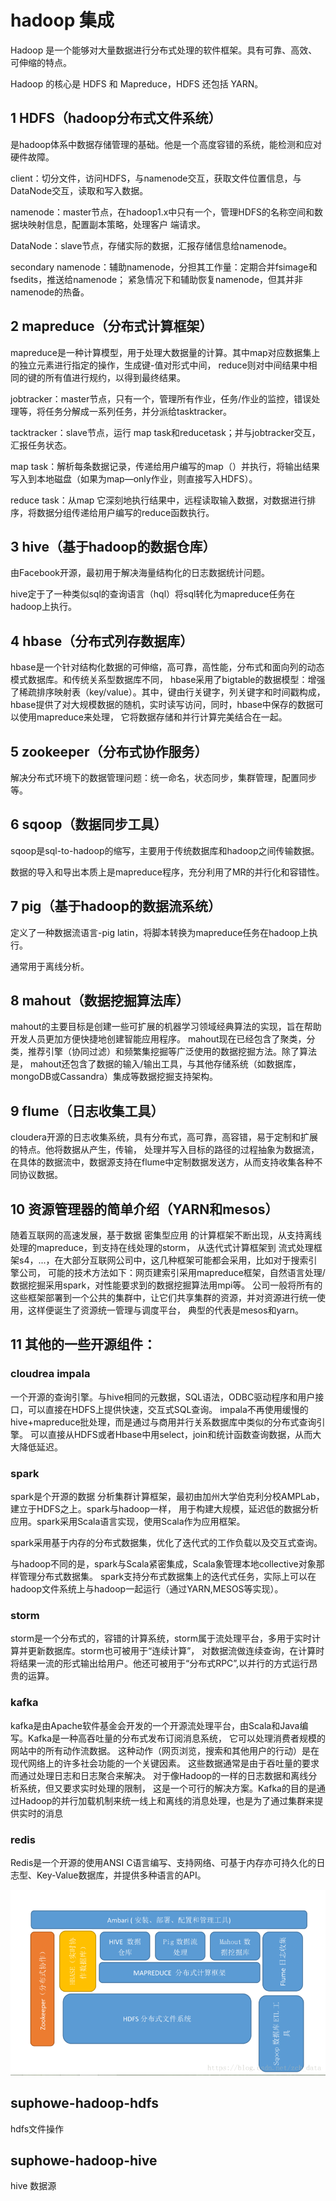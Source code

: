 # hadoop 集成

Hadoop 是一个能够对大量数据进行分布式处理的软件框架。具有可靠、高效、可伸缩的特点。

Hadoop 的核心是 HDFS 和 Mapreduce，HDFS 还包括 YARN。

## 1 HDFS（hadoop分布式文件系统）

是hadoop体系中数据存储管理的基础。他是一个高度容错的系统，能检测和应对硬件故障。

client：切分文件，访问HDFS，与namenode交互，获取文件位置信息，与DataNode交互，读取和写入数据。

namenode：master节点，在hadoop1.x中只有一个，管理HDFS的名称空间和数据块映射信息，配置副本策略，处理客户 端请求。

DataNode：slave节点，存储实际的数据，汇报存储信息给namenode。

secondary namenode：辅助namenode，分担其工作量：定期合并fsimage和fsedits，推送给namenode；
                    紧急情况下和辅助恢复namenode，但其并非namenode的热备。

## 2 mapreduce（分布式计算框架）

mapreduce是一种计算模型，用于处理大数据量的计算。其中map对应数据集上的独立元素进行指定的操作，生成键-值对形式中间，
reduce则对中间结果中相同的键的所有值进行规约，以得到最终结果。

jobtracker：master节点，只有一个，管理所有作业，任务/作业的监控，错误处理等，将任务分解成一系列任务，并分派给tasktracker。

tacktracker：slave节点，运行 map task和reducetask；并与jobtracker交互，汇报任务状态。

map task：解析每条数据记录，传递给用户编写的map（）并执行，将输出结果写入到本地磁盘（如果为map—only作业，则直接写入HDFS）。

reduce task：从map 它深刻地执行结果中，远程读取输入数据，对数据进行排序，将数据分组传递给用户编写的reduce函数执行。

## 3 hive（基于hadoop的数据仓库）

由Facebook开源，最初用于解决海量结构化的日志数据统计问题。

hive定于了一种类似sql的查询语言（hql）将sql转化为mapreduce任务在hadoop上执行。

## 4 hbase（分布式列存数据库）

hbase是一个针对结构化数据的可伸缩，高可靠，高性能，分布式和面向列的动态模式数据库。和传统关系型数据库不同，
hbase采用了bigtable的数据模型：增强了稀疏排序映射表（key/value）。其中，键由行关键字，列关键字和时间戳构成，
hbase提供了对大规模数据的随机，实时读写访问，同时，hbase中保存的数据可以使用mapreduce来处理，
它将数据存储和并行计算完美结合在一起。

## 5 zookeeper（分布式协作服务）

解决分布式环境下的数据管理问题：统一命名，状态同步，集群管理，配置同步等。

## 6 sqoop（数据同步工具）

sqoop是sql-to-hadoop的缩写，主要用于传统数据库和hadoop之间传输数据。

数据的导入和导出本质上是mapreduce程序，充分利用了MR的并行化和容错性。

## 7 pig（基于hadoop的数据流系统）

定义了一种数据流语言-pig latin，将脚本转换为mapreduce任务在hadoop上执行。

通常用于离线分析。

## 8 mahout（数据挖掘算法库）

mahout的主要目标是创建一些可扩展的机器学习领域经典算法的实现，旨在帮助开发人员更加方便快捷地创建智能应用程序。
mahout现在已经包含了聚类，分类，推荐引擎（协同过滤）和频繁集挖掘等广泛使用的数据挖掘方法。除了算法是，
mahout还包含了数据的输入/输出工具，与其他存储系统（如数据库，mongoDB或Cassandra）集成等数据挖掘支持架构。

## 9 flume（日志收集工具）

cloudera开源的日志收集系统，具有分布式，高可靠，高容错，易于定制和扩展的特点。他将数据从产生，传输，
处理并写入目标的路径的过程抽象为数据流，在具体的数据流中，数据源支持在flume中定制数据发送方，从而支持收集各种不同协议数据。

## 10 资源管理器的简单介绍（YARN和mesos）

随着互联网的高速发展，基于数据 密集型应用 的计算框架不断出现，从支持离线处理的mapreduce，到支持在线处理的storm，
从迭代式计算框架到 流式处理框架s4，...，在大部分互联网公司中，这几种框架可能都会采用，比如对于搜索引擎公司，
可能的技术方法如下：网页建索引采用mapreduce框架，自然语言处理/数据挖掘采用spark，对性能要求到的数据挖掘算法用mpi等。
公司一般将所有的这些框架部署到一个公共的集群中，让它们共享集群的资源，并对资源进行统一使用，这样便诞生了资源统一管理与调度平台，
典型的代表是mesos和yarn。

## 11 其他的一些开源组件：

### cloudrea impala

一个开源的查询引擎。与hive相同的元数据，SQL语法，ODBC驱动程序和用户接口，可以直接在HDFS上提供快速，交互式SQL查询。
impala不再使用缓慢的hive+mapreduce批处理，而是通过与商用并行关系数据库中类似的分布式查询引擎。
可以直接从HDFS或者Hbase中用select，join和统计函数查询数据，从而大大降低延迟。

### spark

spark是个开源的数据 分析集群计算框架，最初由加州大学伯克利分校AMPLab，建立于HDFS之上。spark与hadoop一样，
用于构建大规模，延迟低的数据分析应用。spark采用Scala语言实现，使用Scala作为应用框架。

spark采用基于内存的分布式数据集，优化了迭代式的工作负载以及交互式查询。

与hadoop不同的是，spark与Scala紧密集成，Scala象管理本地collective对象那样管理分布式数据集。
spark支持分布式数据集上的迭代式任务，实际上可以在hadoop文件系统上与hadoop一起运行（通过YARN,MESOS等实现）。

### storm

storm是一个分布式的，容错的计算系统，storm属于流处理平台，多用于实时计算并更新数据库。storm也可被用于“连续计算”，
对数据流做连续查询，在计算时将结果一流的形式输出给用户。他还可被用于“分布式RPC”,以并行的方式运行昂贵的运算。

### kafka

kafka是由Apache软件基金会开发的一个开源流处理平台，由Scala和Java编写。Kafka是一种高吞吐量的分布式发布订阅消息系统，
它可以处理消费者规模的网站中的所有动作流数据。 这种动作（网页浏览，搜索和其他用户的行动）是在现代网络上的许多社会功能的一个关键因素。 
这些数据通常是由于吞吐量的要求而通过处理日志和日志聚合来解决。 对于像Hadoop的一样的日志数据和离线分析系统，但又要求实时处理的限制，
这是一个可行的解决方案。Kafka的目的是通过Hadoop的并行加载机制来统一线上和离线的消息处理，也是为了通过集群来提供实时的消息

### redis

Redis是一个开源的使用ANSI C语言编写、支持网络、可基于内存亦可持久化的日志型、Key-Value数据库，并提供多种语言的API。

![1.png](doc/picture/20180712111600933.png)

## suphowe-hadoop-hdfs
hdfs文件操作

## suphowe-hadoop-hive
hive 数据源

